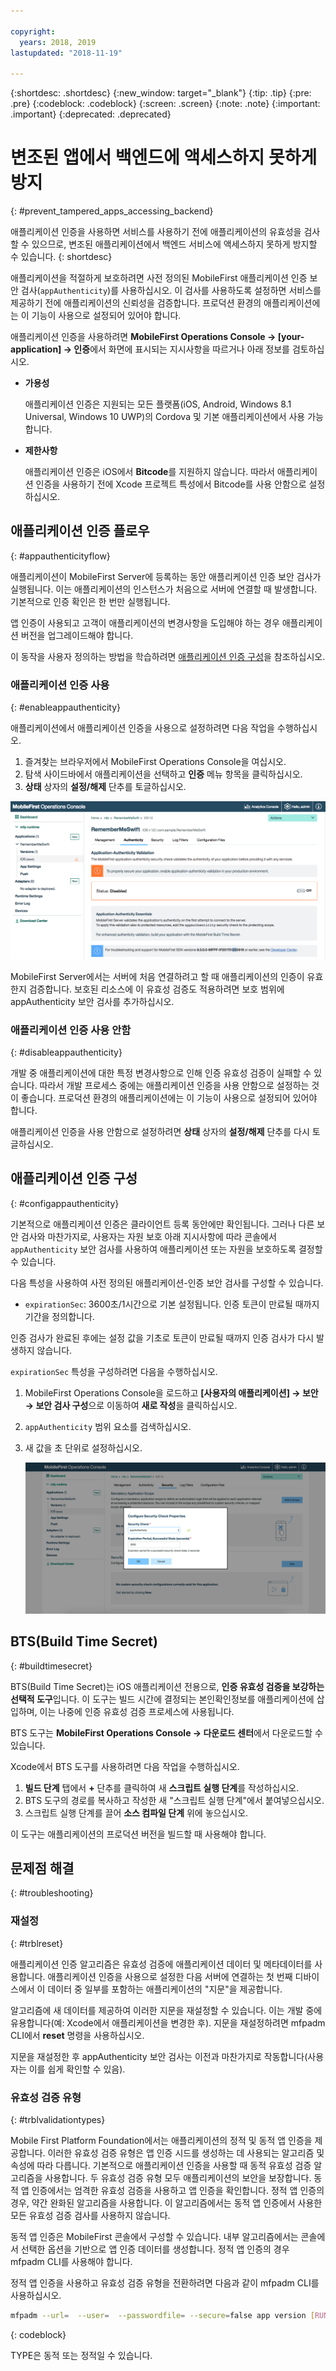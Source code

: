 ```yaml
---

copyright:
  years: 2018, 2019
lastupdated: "2018-11-19"

---
```


{:shortdesc: .shortdesc}
{:new_window: target="_blank"}
{:tip: .tip}
{:pre: .pre}
{:codeblock: .codeblock}
{:screen: .screen}
{:note: .note}
{:important: .important}
{:deprecated: .deprecated}

# 변조된 앱에서 백엔드에 액세스하지 못하게 방지
{: #prevent_tampered_apps_accessing_backend}

애플리케이션 인증을 사용하면 서비스를 사용하기 전에 애플리케이션의 유효성을 검사할 수 있으므로, 변조된 애플리케이션에서 백엔드 서비스에 액세스하지 못하게 방지할 수 있습니다.
{: shortdesc}

애플리케이션을 적절하게 보호하려면 사전 정의된 MobileFirst 애플리케이션 인증 보안 검사(``appAuthenticity``)를 사용하십시오. 이 검사를 사용하도록 설정하면 서비스를 제공하기 전에 애플리케이션의 신뢰성을 검증합니다. 프로덕션 환경의 애플리케이션에는 이 기능이 사용으로 설정되어 있어야 합니다.

애플리케이션 인증을 사용하려면 **MobileFirst Operations Console → [your-application] → 인증**에서 화면에 표시되는 지시사항을 따르거나 아래 정보를 검토하십시오.

* **가용성**

    애플리케이션 인증은 지원되는 모든 플랫폼(iOS, Android, Windows 8.1 Universal, Windows 10 UWP)의 Cordova 및 기본 애플리케이션에서 사용 가능합니다.

* **제한사항**

    애플리케이션 인증은 iOS에서 **Bitcode**를 지원하지 않습니다. 따라서 애플리케이션 인증을 사용하기 전에 Xcode 프로젝트 특성에서 Bitcode를 사용 안함으로 설정하십시오. 

## 애플리케이션 인증 플로우
{: #appauthenticityflow}

애플리케이션이 MobileFirst Server에 등록하는 동안 애플리케이션 인증 보안 검사가 실행됩니다. 이는 애플리케이션의 인스턴스가 처음으로 서버에 연결할 때 발생합니다. 기본적으로 인증 확인은 한 번만 실행됩니다.

앱 인증이 사용되고 고객이 애플리케이션의 변경사항을 도입해야 하는 경우 애플리케이션 버전을 업그레이드해야 합니다.

이 동작을 사용자 정의하는 방법을 학습하려면 [애플리케이션 인증 구성](#configappauthenticity)을 참조하십시오.

### 애플리케이션 인증 사용
{: #enableappauthenticity}

애플리케이션에서 애플리케이션 인증을 사용으로 설정하려면 다음 작업을 수행하십시오.

1. 즐겨찾는 브라우저에서 MobileFirst Operations Console을 여십시오.
2. 탐색 사이드바에서 애플리케이션을 선택하고 **인증** 메뉴 항목을 클릭하십시오.
3. **상태** 상자의 **설정/해제** 단추를 토글하십시오.

![애플리케이션 인증 사용](/images/enable_application_authenticity.png)

MobileFirst Server에서는 서버에 처음 연결하려고 할 때 애플리케이션의 인증이 유효한지 검증합니다. 보호된 리소스에 이 유효성 검증도 적용하려면 보호 범위에 appAuthenticity 보안 검사를 추가하십시오.

### 애플리케이션 인증 사용 안함
{: #disableappauthenticity}

개발 중 애플리케이션에 대한 특정 변경사항으로 인해 인증 유효성 검증이 실패할 수 있습니다. 따라서 개발 프로세스 중에는 애플리케이션 인증을 사용 안함으로 설정하는 것이 좋습니다. 프로덕션 환경의 애플리케이션에는 이 기능이 사용으로 설정되어 있어야 합니다.

애플리케이션 인증을 사용 안함으로 설정하려면 **상태** 상자의 **설정/해제** 단추를 다시 토글하십시오. 

## 애플리케이션 인증 구성
{: #configappauthenticity}

기본적으로 애플리케이션 인증은 클라이언트 등록 동안에만 확인됩니다. 그러나 다른 보안 검사와 마찬가지로, 사용자는 자원 보호 아래 지시사항에 따라 콘솔에서 ``appAuthenticity`` 보안 검사를 사용하여 애플리케이션 또는 자원을 보호하도록 결정할 수 있습니다. 

다음 특성을 사용하여 사전 정의된 애플리케이션-인증 보안 검사를 구성할 수 있습니다.

* ``expirationSec``: 3600초/1시간으로 기본 설정됩니다. 인증 토큰이 만료될 때까지 기간을 정의합니다.

인증 검사가 완료된 후에는 설정 값을 기초로 토큰이 만료될 때까지 인증 검사가 다시 발생하지 않습니다.

``expirationSec`` 특성을 구성하려면 다음을 수행하십시오.

1. MobileFirst Operations Console을 로드하고 **[사용자의 애플리케이션] → 보안 → 보안 검사 구성**으로 이동하여 **새로 작성**을 클릭하십시오.
2. ``appAuthenticity`` 범위 요소를 검색하십시오.
3. 새 값을 초 단위로 설정하십시오.

    ![몇 초 내에 만기 구성](/images/configuring_expirationSec.png)

## BTS(Build Time Secret)
{: #buildtimesecret}

BTS(Build Time Secret)는 iOS 애플리케이션 전용으로, **인증 유효성 검증을 보강하는 선택적 도구**입니다. 이 도구는 빌드 시간에 결정되는 본인확인정보를 애플리케이션에 삽입하며, 이는 나중에 인증 유효성 검증 프로세스에 사용됩니다. 

BTS 도구는 **MobileFirst Operations Console → 다운로드 센터**에서 다운로드할 수 있습니다.

Xcode에서 BTS 도구를 사용하려면 다음 작업을 수행하십시오.

1. **빌드 단계** 탭에서 **+** 단추를 클릭하여 새 **스크립트 실행 단계**를 작성하십시오. 
2. BTS 도구의 경로를 복사하고 작성한 새 "스크립트 실행 단계"에서 붙여넣으십시오.
3. 스크립트 실행 단계를 끌어 **소스 컴파일 단계** 위에 놓으십시오.

이 도구는 애플리케이션의 프로덕션 버전을 빌드할 때 사용해야 합니다.

## 문제점 해결
{: #troubleshooting}

### 재설정
{: #trblreset}

애플리케이션 인증 알고리즘은 유효성 검증에 애플리케이션 데이터 및 메타데이터를 사용합니다. 애플리케이션 인증을 사용으로 설정한 다음 서버에 연결하는 첫 번째 디바이스에서 이 데이터 중 일부를 포함하는 애플리케이션의 "지문"을 제공합니다.

알고리즘에 새 데이터를 제공하여 이러한 지문을 재설정할 수 있습니다. 이는 개발 중에 유용합니다(예: Xcode에서 애플리케이션을 변경한 후). 지문을 재설정하려면 mfpadm CLI에서 **reset** 명령을 사용하십시오.

지문을 재설정한 후 appAuthenticity 보안 검사는 이전과 마찬가지로 작동합니다(사용자는 이를 쉽게 확인할 수 있음).

### 유효성 검증 유형
{: #trblvalidationtypes}

Mobile First Platform Foundation에서는 애플리케이션의 정적 및 동적 앱 인증을 제공합니다. 이러한 유효성 검증 유형은 앱 인증 시드를 생성하는 데 사용되는 알고리즘 및 속성에 따라 다릅니다. 기본적으로 애플리케이션 인증을 사용할 때 동적 유효성 검증 알고리즘을 사용합니다. 두 유효성 검증 유형 모두 애플리케이션의 보안을 보장합니다. 동적 앱 인증에서는 엄격한 유효성 검증을 사용하고 앱 인증을 확인합니다. 정적 앱 인증의 경우, 약간 완화된 알고리즘을 사용합니다. 이 알고리즘에서는 동적 앱 인증에서 사용한 모든 유효성 검증 검사를 사용하지 않습니다.

동적 앱 인증은 MobileFirst 콘솔에서 구성할 수 있습니다. 내부 알고리즘에서는 콘솔에서 선택한 옵션을 기반으로 앱 인증 데이터를 생성합니다. 정적 앱 인증의 경우 mfpadm CLI를 사용해야 합니다.

정적 앱 인증을 사용하고 유효성 검증 유형을 전환하려면 다음과 같이 mfpadm CLI를 사용하십시오.

```bash
mfpadm --url=  --user=  --passwordfile= --secure=false app version [RUNTIME] [APPNAME] [ENVIRONMENT] [VERSION] set authenticity-validation TYPE
```
{: codeblock}

TYPE은 동적 또는 정적일 수 있습니다.
